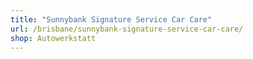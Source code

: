 ```yaml
---
title: "Sunnybank Signature Service Car Care"
url: /brisbane/sunnybank-signature-service-car-care/
shop: Autowerkstatt
---
```

